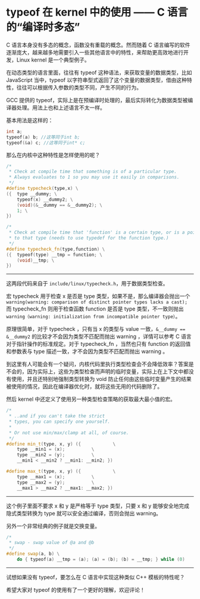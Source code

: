 # typeof 在 kernel 中的使用 —— C 语言的“编译时多态”

C 语言本身没有多态的概念，函数没有重载的概念。然而随着 C 语言编写的软件逐渐庞大，越来越多地需要引入一些其他语言中的特性，来帮助更高效地进行开发，Linux kernel 是一个典型例子。

在动态类型的语言里面，往往有 typeof 这种语法，来获取变量的数据类型，比如 JavaScript 当中，typeof 以字符串型式返回了这个变量的数据类型，借由这种特性，往往可以根据传入参数的类型不同，产生不同的行为。

GCC 提供的 typeof，实际上是在预编译时处理的，最后实际转化为数据类型被编译器处理。用法上也和上述语言不太一样。

基本用法是这样的：

```Cpp
int a;
typeof(a) b; //这等同于int b;
typeof(&a) c; //这等同于int* c;
```

那么在内核中这种特性是怎样使用的呢？

```Cpp
/*
 * Check at compile time that something is of a particular type.
 * Always evaluates to 1 so you may use it easily in comparisons.
 */
#define typecheck(type,x) \
({  type __dummy; \
    typeof(x) __dummy2; \
    (void)(&__dummy == &__dummy2); \
    1; \
})

/*
 * Check at compile time that 'function' is a certain type, or is a pointer
 * to that type (needs to use typedef for the function type.)
 */
#define typecheck_fn(type,function) \
({  typeof(type) __tmp = function; \
    (void)__tmp; \
})
```
___

这两段代码来自于 `include/linux/typecheck.h`，用于数据类型检查。

宏 typecheck 用于检查 x 是否是 type 类型，如果不是，那么编译器会抛出一个 `warning(warning: comparison of distinct pointer types lacks a cast);` 而 typecheck_fn 则用于检查函数 function 是否是 type 类型，不一致则抛出 `warning（warning: initialization from incompatible pointer type）`。

原理很简单，对于 typecheck ，只有当 x 的类型与 value 一致，`&__dummy == &__dummy2` 的比较才不会因为类型不匹配而抛出 warning ，详情可以参考 C 语言对于指针操作的标准规定。对于 typecheck_fn ，当然也只有 function 的返回值和参数表与 type 描述一致，才不会因为类型不匹配而抛出 warning 。

到这里有人可能会有一个疑问，内核代码里执行类型检查会不会降低效率？答案是不会的，因为实际上，这些为类型检查而声明的临时变量，实际上在上下文中都没有使用，并且还特别地强制类型转换为 void 防止任何由这些临时变量产生的结果被使用的情况，因此在编译器优化时，就将这些无用的代码删除了。

然后 kernel 中还定义了使用另一种类型检查策略的获取最大最小值的宏。

```Cpp
/*
 * ..and if you can't take the strict
 * types, you can specify one yourself.
 *
 * Or not use min/max/clamp at all, of course.
 */
#define min_t(type, x, y) ({            \
    type __min1 = (x);          \
    type __min2 = (y);          \
    __min1 < __min2 ? __min1: __min2; })

#define max_t(type, x, y) ({            \
    type __max1 = (x);          \
    type __max2 = (y);          \
    __max1 > __max2 ? __max1: __max2; })
```
___

这个例子里面不要求 x 和 y 是严格等于 type 类型，只要 x 和 y 能够安全地完成隐式类型转换为 type 就可以安全通过编译，否则会抛出 warning。

另外一个非常经典的例子就是交换变量。

```Cpp
/*
 * swap - swap value of @a and @b
 */
#define swap(a, b) \
    do { typeof(a) __tmp = (a); (a) = (b); (b) = __tmp; } while (0)
```
___

试想如果没有 typeof，要怎么在 C 语言中实现这种类似 C++ 模板的特性呢？

希望大家对 typeof 的使用有了一个更好的理解，欢迎评论！
